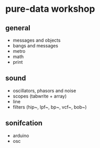 # pure-data workshop

## general
- messages and objects
- bangs and messages
- metro
- math
- print

## sound
- oscillators, phasors and noise
- scopes (tabwrite + array)
- line
- filters (hip~, lpf~, bp~, vcf~, bob~)

## sonifcation
- arduino
- osc
